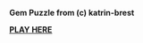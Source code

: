 **Gem Puzzle from (c) katrin-brest**

[**PLAY HERE**](https://kotsiaryna.github.io/GemPuzzle/puzzle/)
